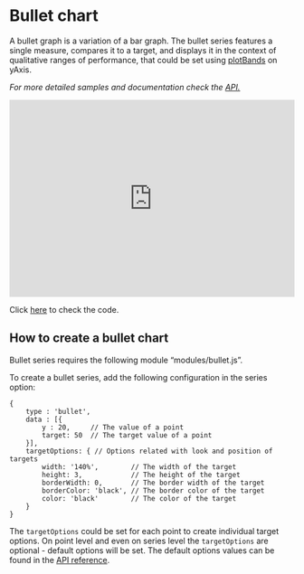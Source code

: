 Bullet chart
===

A bullet graph is a variation of a bar graph. The bullet series features a single measure, compares it to a target, and displays it in the context of qualitative ranges of performance, that could be set using [plotBands](https://api.highcharts.com/highcharts/yAxis.plotBands) on yAxis.

_For more detailed samples and documentation check the [API.](https://api.highcharts.com/highcharts/plotOptions.bullet)_

<iframe style="width: 100%; height: 349px; border: none;" src=https://www.highcharts.com/samples/embed/highcharts/demo/bullet-graph allow="fullscreen"></iframe>

Click [here](https://highcharts.com/samples/highcharts/demo/bullet-graph/) to check the code.

How to create a bullet chart
----------------------------

Bullet series requires the following module “modules/bullet.js”.

To create a bullet series, add the following configuration in the series option:


    {
        type : 'bullet',
        data : [{
            y : 20,     // The value of a point
            target: 50  // The target value of a point
        }],
        targetOptions: { // Options related with look and position of targets
            width: '140%',        // The width of the target
            height: 3,            // The height of the target
            borderWidth: 0,       // The border width of the target
            borderColor: 'black', // The border color of the target
            color: 'black'        // The color of the target
        }
    }


The `targetOptions` could be set for each point to create individual target options. On point level and even on series level the `targetOptions` are optional - default options will be set. The default options values can be found in the [API reference](https://api.highcharts.com/highcharts/series.bullet).
